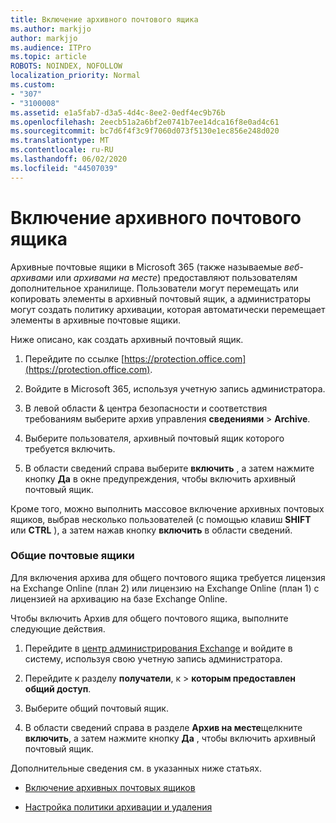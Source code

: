 ```yaml
---
title: Включение архивного почтового ящика
ms.author: markjjo
author: markjjo
ms.audience: ITPro
ms.topic: article
ROBOTS: NOINDEX, NOFOLLOW
localization_priority: Normal
ms.custom:
- "307"
- "3100008"
ms.assetid: e1a5fab7-d3a5-4d4c-8ee2-0edf4ec9b76b
ms.openlocfilehash: 2eecb51a2a6bf2e0741b7ee14dca16f8e0ad4c61
ms.sourcegitcommit: bc7d6f4f3c9f7060d073f5130e1ec856e248d020
ms.translationtype: MT
ms.contentlocale: ru-RU
ms.lasthandoff: 06/02/2020
ms.locfileid: "44507039"
---
```

# <a name="enable-an-archive-mailbox"></a>Включение архивного почтового ящика

Архивные почтовые ящики в Microsoft 365 (также называемые *веб-архивами* или *архивами на месте*) предоставляют пользователям дополнительное хранилище. Пользователи могут перемещать или копировать элементы в архивный почтовый ящик, а администраторы могут создать политику архивации, которая автоматически перемещает элементы в архивные почтовые ящики.
  
Ниже описано, как создать архивный почтовый ящик.
  
1. Перейдите по ссылке [https://protection.office.com](https://protection.office.com).

2. Войдите в Microsoft 365, используя учетную запись администратора.

3. В левой области &amp; центра безопасности и соответствия требованиям выберите архив управления **сведениями** \> **Archive**.

4. Выберите пользователя, архивный почтовый ящик которого требуется включить.

5. В области сведений справа выберите **включить** , а затем нажмите кнопку **Да** в окне предупреждения, чтобы включить архивный почтовый ящик.

Кроме того, можно выполнить массовое включение архивных почтовых ящиков, выбрав несколько пользователей (с помощью клавиш **SHIFT** или **CTRL** ), а затем нажав кнопку **включить** в области сведений.
  
### <a name="shared-mailboxes"></a>Общие почтовые ящики

Для включения архива для общего почтового ящика требуется лицензия на Exchange Online (план 2) или лицензию на Exchange Online (план 1) с лицензией на архивацию на базе Exchange Online.  

Чтобы включить Архив для общего почтового ящика, выполните следующие действия.

1. Перейдите в [центр администрирования Exchange](https://outlook.office365.com/ecp) и войдите в систему, используя свою учетную запись администратора.

2. Перейдите к разделу **получатели**, к  >  **которым предоставлен общий доступ**.

3. Выберите общий почтовый ящик.

4. В области сведений справа в разделе **Архив на месте**щелкните **включить**, а затем нажмите кнопку **Да** , чтобы включить архивный почтовый ящик.

Дополнительные сведения см. в указанных ниже статьях.
  
- [Включение архивных почтовых ящиков](https://docs.microsoft.com/microsoft-365/compliance/enable-archive-mailboxes)

- [Настройка политики архивации и удаления](https://docs.microsoft.com//office365/securitycompliance/set-up-an-archive-and-deletion-policy-for-mailboxes)
